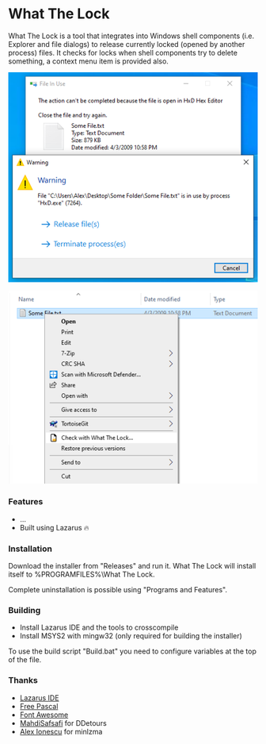 # What The Lock

What The Lock is a tool that integrates into Windows shell components (i.e. Explorer and file dialogs) to release currently locked (opened by another process) files. It checks for locks when shell components try to delete something, a context menu item is provided also.

<p align="center">
  <img src="./.github/TaskDialog.png" alt="Task dialog for file unlocking">
</p>
<p align="center">
  <img src="./.github/ContextMenu.png" alt="Context menu item">
</p>

### Features
- ...
- Built using Lazarus :fire:

### Installation
Download the installer from "Releases" and run it. What The Lock will install itself to %PROGRAMFILES%\What The Lock.

Complete uninstallation is possible using "Programs and Features".

### Building
- Install Lazarus IDE and the tools to crosscompile
- Install MSYS2 with mingw32 (only required for building the installer)

To use the build script "Build.bat" you need to configure variables at the top of the file.

### Thanks
- [Lazarus IDE](https://www.lazarus-ide.org)
- [Free Pascal](https://www.freepascal.org)
- [Font Awesome](https://fontawesome.com)
- [MahdiSafsafi](https://github.com/MahdiSafsafi) for DDetours
- [Alex Ionescu](https://github.com/ionescu007) for minlzma
